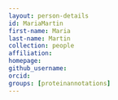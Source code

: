 ```yaml
---
layout: person-details
id: MariaMartin
first-name: Maria
last-name: Martin
collection: people
affiliation:
homepage:
github_username:
orcid:
groups: [proteinannotations]
---
```

